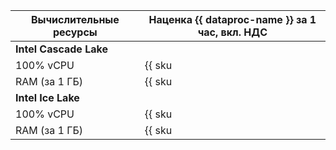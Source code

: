 | Вычислительные ресурсы | Наценка {{ dataproc-name }} за 1 час, вкл. НДС |
|------------------------|------------------------------------------------|
| **Intel Cascade Lake**                                                  |
| 100% vCPU              | {{ sku|RUB|mdb.dataproc.v2.cpu.c100|string }}  |
| RAM (за 1 ГБ)          | {{ sku|RUB|mdb.dataproc.v2.ram|string }}       |
| **Intel Ice Lake**                                                      |
| 100% vCPU              | {{ sku|RUB|mdb.dataproc.v3.cpu.c100|string }}  |
| RAM (за 1 ГБ)          | {{ sku|RUB|mdb.dataproc.v3.ram|string }}       |